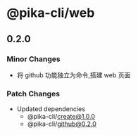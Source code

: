 # @pika-cli/web

## 0.2.0

### Minor Changes

- 将 github 功能独立为命令,搭建 web 页面

### Patch Changes

- Updated dependencies
  - @pika-cli/create@1.0.0
  - @pika-cli/github@0.2.0
